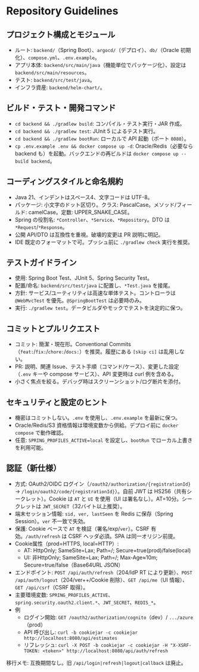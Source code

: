 # Repository Guidelines

## プロジェクト構成とモジュール
- ルート: `backend/`（Spring Boot）、`argocd/`（デプロイ）、`db/`（Oracle 初期化）、`compose.yml`、`.env.example`。
- アプリ本体: `backend/src/main/java`（機能単位でパッケージ化）、設定は `backend/src/main/resources`。
- テスト: `backend/src/test/java`。
- インフラ資産: `backend/helm-chart/`。

## ビルド・テスト・開発コマンド
- `cd backend && ./gradlew build`: コンパイル・テスト実行・JAR 作成。
- `cd backend && ./gradlew test`: JUnit 5 によるテスト実行。
- `cd backend && ./gradlew bootRun`: ローカルで API 起動（ポート `8080`）。
- `cp .env.example .env && docker compose up -d`: Oracle/Redis（必要なら backend も）を起動。バックエンドの再ビルドは `docker compose up --build backend`。

## コーディングスタイルと命名規約
- Java 21、インデントはスペース4、文字コードは UTF-8。
- パッケージ: 小文字のドット区切り。クラス: PascalCase。メソッド/フィールド: camelCase。定数: UPPER_SNAKE_CASE。
- Spring の役割名: `*Controller`、`*Service`、`*Repository`。DTO は `*Request`/`*Response`。
- 公開 API/DTO は互換性を重視。破壊的変更は PR 説明に明記。
- IDE 既定のフォーマットで可。プッシュ前に `./gradlew check` 実行を推奨。

## テストガイドライン
- 使用: Spring Boot Test、JUnit 5、Spring Security Test。
- 配置/命名: `backend/src/test/java` に配置し、`*Test.java` を接尾。
- 方針: サービス/ユーティリティは高速な単体テスト。コントローラは `@WebMvcTest` を優先。`@SpringBootTest` は必要時のみ。
- 実行: `./gradlew test`。データビルダやモックでテストを決定的に保つ。

## コミットとプルリクエスト
- コミット: 簡潔・現在形。Conventional Commits（`feat:`/`fix:`/`chore:`/`docs:`）を推奨。履歴にある `[skip ci]` は乱用しない。
- PR: 説明、関連 Issue、テスト手順（コマンド/ケース）、変更した設定（`.env` キーや compose サービス）、API 変更時は curl 例を含める。
- 小さく焦点を絞る。デバッグ時はスクリーンショット/ログ断片を添付。

## セキュリティと設定のヒント
- 機密はコミットしない。`.env` を使用し、`.env.example` を最新に保つ。
- Oracle/Redis/S3 資格情報は環境変数から供給。デプロイ前に `docker compose` で動作確認。
- 任意: `SPRING_PROFILES_ACTIVE=local` を設定し、`bootRun` でローカル上書きを利用可能。

## 認証（新仕様）
- 方式: OAuth2/OIDC ログイン（`/oauth2/authorization/{registrationId}` → `/login/oauth2/code/{registrationId}`）。自前 JWT は HS256（共有シークレット）。Cookie は `AT` と `UI` を使用（UI は署名なし）。AT=10分。シークレットは `JWT_SECRET`（32バイト以上推奨）。
 - 端末セッション情報: `sid, ver, lastSeen` を Redis に保存（Spring Session）。`ver` 不一致で失効。
- 保護: Cookie ベースで `AT` を検証（署名/exp/`ver`）。CSRF 有効。`/auth/refresh` は CSRF ヘッダ必須。SPA は同一オリジン前提。
- Cookie属性（prod=HTTPS, local=HTTP）:
  - AT: HttpOnly; SameSite=Lax; Path=/; Secure=true(prod)/false(local)
  - UI: 非HttpOnly; SameSite=Lax; Path=/; Max-Age≈10m; Secure=true/false（Base64URL JSON）
- エンドポイント: `POST /api/auth/refresh`（204/IdP RT により更新）、`POST /api/auth/logout`（204/ver++/Cookie 削除）、`GET /api/me`（UI 情報）、`GET /api/csrf`（CSRF 取得）。
- 主要環境変数: `SPRING_PROFILES_ACTIVE`、`spring.security.oauth2.client.*`、`JWT_SECRET`、`REDIS_*`。
- 例
  - ログイン開始: `GET /oauth2/authorization/cognito`（dev）/ `.../azure`（prod）
  - API 呼び出し: `curl -b cookiejar -c cookiejar http://localhost:8080/api/estimates`
  - リフレッシュ: `curl -X POST -b cookiejar -c cookiejar -H "X-XSRF-TOKEN: <token>" http://localhost:8080/api/auth/refresh`

移行メモ: 互換期間なし。旧 `/api/login|refresh|logout|callback` は廃止。
